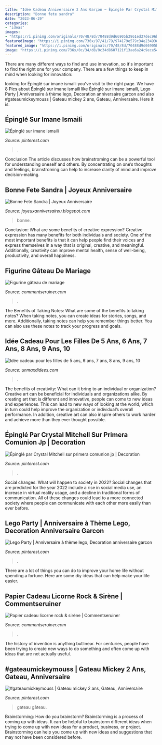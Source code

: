 ```yaml
---
title: "Idée Cadeau Anniversaire 2 Ans Garçon ~ Épinglé Par Crystal Mitchell Sur Primera Comunion Jp"
description: "Bonne fete sandra"
date: "2023-06-29"
categories:
- "ideas"
images:
- "https://i.pinimg.com/originals/70/48/8d/70488d9d66905b3961ed37dec96baf05.jpg"
featuredImage: "https://i.pinimg.com/736x/97/41/79/974179e579c34e2349381106260a42eb.jpg"
featured_image: "https://i.pinimg.com/originals/70/48/8d/70488d9d66905b3961ed37dec96baf05.jpg"
image: "https://i.pinimg.com/736x/0c/34/d8/0c34d8607121f13ae6a24c9ece54d991.jpg"
---
```



There are many different ways to find and use innovation, so it's important to find the right one for your company. There are a few things to keep in mind when looking for innovation: 

	

		
looking for Épinglé sur imane ismaili you've visit to the right page. We have 8 Pics about Épinglé sur imane ismaili like Épinglé sur imane ismaili, Lego Party | Anniversaire à thème lego, Decoration anniversaire garcon and also #gateaumickeymouss | Gateau mickey 2 ans, Gateau, Anniversaire. Here it is:
		
    
## Épinglé Sur Imane Ismaili

<img loading=lazy src="https://i.pinimg.com/736x/97/41/79/974179e579c34e2349381106260a42eb.jpg" onerror="this.onerror=null;this.src='https://tse3.mm.bing.net/th?id=OIP.6vsWiBmO78hn7oZb_iJICwHaJc&amp;pid=15.1';" alt="Épinglé sur imane ismaili">

_Source: pinterest.com_

>. 

	

Conclusion
The article discusses how brainstroming can be a powerful tool for understanding oneself and others. By concentrating on one’s thoughts and feelings, brainstroming can help to increase clarity of mind and improve decision-making.

    
## Bonne Fete Sandra | Joyeux Anniversaire

<img loading=lazy src="https://cartes-virtuelles.joliecarte.com/sainte-sandra/carte-sainte-sandra.jpg" onerror="this.onerror=null;this.src='https://tse4.mm.bing.net/th?id=OIP.Dg-dHVQx0BM6Swj-r5cB4AHaE2&amp;pid=15.1';" alt="Bonne Fete Sandra | Joyeux Anniversaire">

_Source: joyeuxanniversaireu.blogspot.com_

>bonne. 

	

Conclusion: What are some benefits of creative expression?
Creative expression has many benefits for both individuals and society. One of the most important benefits is that it can help people find their voices and express themselves in a way that is original, creative, and meaningful. Additionally, creativity can improve mental health, sense of well-being, productivity, and overall happiness.

    
## Figurine Gâteau De Mariage

<img loading=lazy src="https://commentseruiner.com/11240-large_default/figurines-gateau-de-mariage.jpg" onerror="this.onerror=null;this.src='https://tse2.mm.bing.net/th?id=OIP.rNengHW2PG5FUStdsQ8ulwHaHa&amp;pid=15.1';" alt="Figurine gâteau de mariage">

_Source: commentseruiner.com_

>. 

	

The Benefits of Taking Notes: What are some of the benefits to taking notes?
When taking notes, you can create ideas for stories, songs, and more. Additionally, taking notes can help you remember things better. You can also use these notes to track your progress and goals.

    
## Idée Cadeau Pour Les Filles De 5 Ans, 6 Ans, 7 Ans, 8 Ans, 9 Ans, 10

<img loading=lazy src="https://www.unmaxdidees.com/public/jouets_2010/fille_6_-_12_ans/.cadeau_noel_anniversaire_fille_hannah_montana_s.jpg" onerror="this.onerror=null;this.src='https://tse1.mm.bing.net/th?id=OIP.w5lXGMVm7XzS7IZZvmquOgHaHa&amp;pid=15.1';" alt="Idée cadeau pour les filles de 5 ans, 6 ans, 7 ans, 8 ans, 9 ans, 10">

_Source: unmaxdidees.com_

>. 

	

The benefits of creativity: What can it bring to an individual or organization?
Creative art can be beneficial for individuals and organizations alike. By creating art that is different and innovative, people can come to new ideas and experiences. This can lead to new ways of looking at the world, which in turn could help improve the organization or individual’s overall performance. In addition, creative art can also inspire others to work harder and achieve more than they ever thought possible.

    
## Épinglé Par Crystal Mitchell Sur Primera Comunion Jp | Decoration

<img loading=lazy src="https://i.pinimg.com/originals/70/48/8d/70488d9d66905b3961ed37dec96baf05.jpg" onerror="this.onerror=null;this.src='https://tse3.mm.bing.net/th?id=OIP._-xcfj4D3nrDmx9b1-sazQHaLH&amp;pid=15.1';" alt="Épinglé par Crystal Mitchell sur primera comunion jp | Decoration">

_Source: pinterest.com_

>. 

	

Social changes: What will happen to society in 2022?
Social changes that are predicted for the year 2022 include a rise in social media use, an increase in virtual reality usage, and a decline in traditional forms of communication. All of these changes could lead to a more connected society where people can communicate with each other more easily than ever before.

    
## Lego Party | Anniversaire à Thème Lego, Decoration Anniversaire Garcon

<img loading=lazy src="https://i.pinimg.com/736x/0c/34/d8/0c34d8607121f13ae6a24c9ece54d991.jpg" onerror="this.onerror=null;this.src='https://tse4.mm.bing.net/th?id=OIP.rwAWC9BPLBykcg6sbQL9RgHaHa&amp;pid=15.1';" alt="Lego Party | Anniversaire à thème lego, Decoration anniversaire garcon">

_Source: pinterest.com_

>. 

	

There are a lot of things you can do to improve your home life without spending a fortune. Here are some diy ideas that can help make your life easier.

    
## Papier Cadeau Licorne Rock &amp; Sirène | Commentseruiner

<img loading=lazy src="https://commentseruiner.com/33011-thickbox_default/papier-cadeau-licorne-rock-sirene.jpg" onerror="this.onerror=null;this.src='https://tse3.mm.bing.net/th?id=OIP._ZwQtuo3nowKoz9RiHpZsQHaHa&amp;pid=15.1';" alt="Papier cadeau licorne rock &amp; sirène | Commentseruiner">

_Source: commentseruiner.com_

>. 

	

The history of invention is anything butlinear. For centuries, people have been trying to create new ways to do something and often come up with ideas that are not actually useful.

    
## #gateaumickeymouss | Gateau Mickey 2 Ans, Gateau, Anniversaire

<img loading=lazy src="https://i.pinimg.com/736x/70/56/3f/70563fa125bd396fe748f6b0493bca63.jpg" onerror="this.onerror=null;this.src='https://tse3.mm.bing.net/th?id=OIP.zXD5dWBAdawxhtTohTEd7wHaPN&amp;pid=15.1';" alt="#gateaumickeymouss | Gateau mickey 2 ans, Gateau, Anniversaire">

_Source: pinterest.com_

>gateau gâteau. 

	

Brainstorming: How do you brainstorm?
Brainstorming is a process of coming up with ideas. It can be helpful to brainstorm different ideas when trying to come up with new ideas for a product, business, or project. Brainstorming can help you come up with new ideas and suggestions that may not have been considered before.


